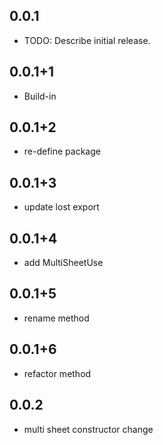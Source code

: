 ## 0.0.1

* TODO: Describe initial release.

## 0.0.1+1

* Build-in

## 0.0.1+2

* re-define package

## 0.0.1+3

* update lost export

## 0.0.1+4

* add MultiSheetUse

## 0.0.1+5

* rename method

## 0.0.1+6

* refactor method

## 0.0.2

* multi sheet constructor change